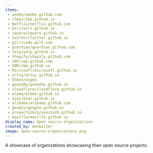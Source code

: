 ```yaml
---
items:
 - adobe/adobe.github.com
 - cfpb/cfpb.github.io
 - Netflix/netflix.github.com
 - Esri/esri.github.io
 - square/square.github.io
 - twitter/twitter.github.io
 - gilt/code.gilt.com
 - guardian/guardian.github.com
 - Yelp/yelp.github.io
 - Shopify/shopify.github.com
 - SAP/sap.github.com
 - IBM/ibm.github.io
 - Microsoft/microsoft.github.io
 - artsy/artsy.github.io
 - OSGeo/osgeo
 - godaddy/godaddy.github.io
 - cloudflare/cloudflare.github.io
 - eleme/eleme.github.io
 - didi/didi.github.io
 - alibaba/alibaba.github.com
 - google/google.github.io
 - proyecto26/proyecto26.github.io
 - mozilla/mozilla.github.io
display_name: Open source organizations
created_by: benbalter
image: open-source-organizations.png
---
```

A showcase of organizations showcasing their open source projects.
